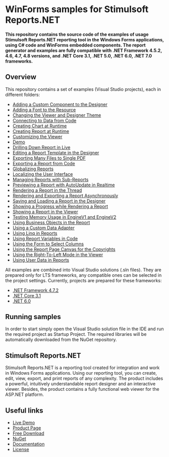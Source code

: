 # WinForms samples for Stimulsoft Reports.NET

#### This repository contains the source code of the examples of usage Stimulsoft Reports.NET reporting tool in the Windows Forms applications, using C# code and WinForms embedded components. The report generator and examples are fully compatible with .NET Framework 4.5.2, 4.6, 4.7, 4.8 versions, and .NET Core 3.1, .NET 5.0, .NET 6.0, .NET 7.0 frameworks.

## Overview
This repository contains a set of examples (Visual Studio projects), each in different folders:
* [Adding a Custom Component to the Designer](https://github.com/stimulsoft/Samples-Reports.NET-for-WinForms/tree/master/NET%20Framework%204.7.2/Adding%20a%20Custom%20Component%20to%20the%20Designer)
* [Adding a Font to the Resource](https://github.com/stimulsoft/Samples-Reports.NET-for-WinForms/tree/master/NET%20Framework%204.7.2/Adding%20a%20Font%20to%20the%20Resource)
* [Changing the Viewer and Designer Theme](https://github.com/stimulsoft/Samples-Reports.NET-for-WinForms/tree/master/NET%20Framework%204.7.2/Changing%20the%20Viewer%20and%20Designer%20Theme)
* [Connecting to Data from Code](https://github.com/stimulsoft/Samples-Reports.NET-for-WinForms/tree/master/NET%20Framework%204.7.2/Connecting%20to%20Data%20from%20Code)
* [Creating Chart at Runtime](https://github.com/stimulsoft/Samples-Reports.NET-for-WinForms/tree/master/NET%20Framework%204.7.2/Creating%20Chart%20at%20Runtime)
* [Creating Report at Runtime](https://github.com/stimulsoft/Samples-Reports.NET-for-WinForms/tree/master/NET%20Framework%204.7.2/Creating%20Report%20at%20Runtime)
* [Customizing the Viewer](https://github.com/stimulsoft/Samples-Reports.NET-for-WinForms/tree/master/NET%20Framework%204.7.2/Customizing%20the%20Viewer)
* [Demo](https://github.com/stimulsoft/Samples-Reports.NET-for-WinForms/tree/master/NET%20Framework%204.7.2/Demo)
* [Drilling Down Report in Live](https://github.com/stimulsoft/Samples-Reports.NET-for-WinForms/tree/master/NET%20Framework%204.7.2/Drilling%20Down%20Report%20in%20Live)
* [Editing a Report Template in the Designer](https://github.com/stimulsoft/Samples-Reports.NET-for-WinForms/tree/master/NET%20Framework%204.7.2/Editing%20a%20Report%20Template%20in%20the%20Designer)
* [Exporting Many Files to Single PDF](https://github.com/stimulsoft/Samples-Reports.NET-for-WinForms/tree/master/NET%20Framework%204.7.2/Exporting%20Many%20Files%20to%20Single%20PDF)
* [Exporting a Report from Code](https://github.com/stimulsoft/Samples-Reports.NET-for-WinForms/tree/master/NET%20Framework%204.7.2/Exporting%20a%20Report%20from%20Code)
* [Globalizing Reports](https://github.com/stimulsoft/Samples-Reports.NET-for-WinForms/tree/master/NET%20Framework%204.7.2/Globalizing%20Reports)
* [Localizing the User Interface](https://github.com/stimulsoft/Samples-Reports.NET-for-WinForms/tree/master/NET%20Framework%204.7.2/Localizing%20the%20User%20Interface)
* [Managing Reports with Sub-Reports](https://github.com/stimulsoft/Samples-Reports.NET-for-WinForms/tree/master/NET%20Framework%204.7.2/Managing%20Reports%20with%20Sub-Reports)
* [Previewing a Report with AutoUpdate in Realtime](https://github.com/stimulsoft/Samples-Reports.NET-for-WinForms/tree/master/NET%20Framework%204.7.2/Previewing%20a%20Report%20with%20AutoUpdate%20in%20Realtime)
* [Rendering a Report in the Thread](https://github.com/stimulsoft/Samples-Reports.NET-for-WinForms/tree/master/NET%20Framework%204.7.2/Rendering%20a%20Report%20in%20the%20Thread)
* [Rendering and Exporting a Report Asynchronously](https://github.com/stimulsoft/Samples-Reports.NET-for-WinForms/tree/master/NET%20Framework%204.7.2/Rendering%20and%20Exporting%20a%20Report%20Asynchronously)
* [Saving and Loading a Report in the Designer](https://github.com/stimulsoft/Samples-Reports.NET-for-WinForms/tree/master/NET%20Framework%204.7.2/Saving%20and%20Loading%20a%20Report%20in%20the%20Designer)
* [Showing a Progress while Rendering a Report](https://github.com/stimulsoft/Samples-Reports.NET-for-WinForms/tree/master/NET%20Framework%204.7.2/Showing%20a%20Progress%20while%20Rendering%20a%20Report)
* [Showing a Report in the Viewer](https://github.com/stimulsoft/Samples-Reports.NET-for-WinForms/tree/master/NET%20Framework%204.7.2/Showing%20a%20Report%20in%20the%20Viewer)
* [Testing Memory Usage in EngineV1 and EngineV2](https://github.com/stimulsoft/Samples-Reports.NET-for-WinForms/tree/master/NET%20Framework%204.7.2/Testing%20Memory%20Usage%20in%20EngineV1%20and%20EngineV2)
* [Using Business Objects in the Report](https://github.com/stimulsoft/Samples-Reports.NET-for-WinForms/tree/master/NET%20Framework%204.7.2/Using%20Business%20Objects%20in%20the%20Report)
* [Using a Custom Data Adapter](https://github.com/stimulsoft/Samples-Reports.NET-for-WinForms/tree/master/NET%20Framework%204.7.2/Using%20a%20Custom%20Data%20Adapter)
* [Using Linq in Reports](https://github.com/stimulsoft/Samples-Reports.NET-for-WinForms/tree/master/NET%20Framework%204.7.2/Using%20Linq%20in%20Reports)
* [Using Report Variables in Code](https://github.com/stimulsoft/Samples-Reports.NET-for-WinForms/tree/master/NET%20Framework%204.7.2/Using%20Report%20Variables%20in%20Code)
* [Using the Form to Select Columns](https://github.com/stimulsoft/Samples-Reports.NET-for-WinForms/tree/master/NET%20Framework%204.7.2/Using%20the%20Form%20to%20Select%20Columns)
* [Using the Report Page Canvas for the Copyrights](https://github.com/stimulsoft/Samples-Reports.NET-for-WinForms/tree/master/NET%20Framework%204.7.2/Using%20the%20Report%20Page%20Canvas%20for%20the%20Copyrights)
* [Using the Right-To-Left Mode in the Viewer](https://github.com/stimulsoft/Samples-Reports.NET-for-WinForms/tree/master/NET%20Framework%204.7.2/Using%20the%20Right-To-Left%20Mode%20in%20the%20Viewer)
* [Using User Data in Reports](https://github.com/stimulsoft/Samples-Reports.NET-for-WinForms/tree/master/NET%20Framework%204.7.2/Using%20User%20Data%20in%20Reports)

All examples are combined into Visual Studio solutions (.sln files). They are prepared only for LTS frameworks, any compatible ones can be selected in the project settings. Currently, projects are prepared for these frameworks:

* [.NET Framework 4.7.2](https://github.com/stimulsoft/Samples-Reports.NET-for-WinForms/tree/master/NET%20Framework%204.7.2)
* [.NET Core 3.1](https://github.com/stimulsoft/Samples-Reports.NET-for-WinForms/tree/master/NET%20Core%203.1)
* [.NET 6.0](https://github.com/stimulsoft/Samples-Reports.NET-for-WinForms/tree/master/NET%206.0)

## Running samples
In order to start simply open the Visual Studio solution file in the IDE and run the required project as Startup Project. The required libraries will be automatically downloaded from the NuGet repository.

## Stimulsoft Reports.NET
Stimulsoft Reports.NET is a reporting tool created for integration and work in Windows Forms applications. Using our reporting tool, you can create, edit, view, export, and print reports of any complexity. The product includes a powerful, intuitively understandable report designer and an interactive viewer. Besides, the product contains a fully functional web viewer for the ASP.NET platform.

## Useful links
* [Live Demo](http://demo.stimulsoft.com/#Net)
* [Product Page](https://www.stimulsoft.com/en/products/reports-net)
* [Free Download](https://www.stimulsoft.com/en/downloads)
* [NuGet](https://www.nuget.org/packages/Stimulsoft.Reports.Net)
* [Documentation](https://www.stimulsoft.com/en/documentation/online/programming-manual/reports_net.htm)
* [License](LICENSE.md)
